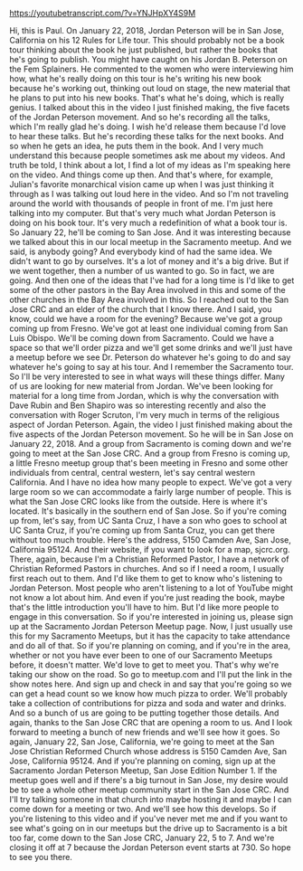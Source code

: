 https://youtubetranscript.com/?v=YNJHpXY4S9M

 Hi, this is Paul. On January 22, 2018, Jordan Peterson will be in San Jose, California on his 12 Rules for Life tour. This should probably not be a book tour thinking about the book he just published, but rather the books that he's going to publish. You might have caught on his Jordan B. Peterson on the Fem Splainers. He commented to the women who were interviewing him how, what he's really doing on this tour is he's writing his new book because he's working out, thinking out loud on stage, the new material that he plans to put into his new books. That's what he's doing, which is really genius. I talked about this in the video I just finished making, the five facets of the Jordan Peterson movement. And so he's recording all the talks, which I'm really glad he's doing. I wish he'd release them because I'd love to hear these talks. But he's recording these talks for the next books. And so when he gets an idea, he puts them in the book. And I very much understand this because people sometimes ask me about my videos. And truth be told, I think about a lot, I find a lot of my ideas as I'm speaking here on the video. And things come up then. And that's where, for example, Julian's favorite monarchical vision came up when I was just thinking it through as I was talking out loud here in the video. And so I'm not traveling around the world with thousands of people in front of me. I'm just here talking into my computer. But that's very much what Jordan Peterson is doing on his book tour. It's very much a redefinition of what a book tour is. So January 22, he'll be coming to San Jose. And it was interesting because we talked about this in our local meetup in the Sacramento meetup. And we said, is anybody going? And everybody kind of had the same idea. We didn't want to go by ourselves. It's a lot of money and it's a big drive. But if we went together, then a number of us wanted to go. So in fact, we are going. And then one of the ideas that I've had for a long time is I'd like to get some of the other pastors in the Bay Area involved in this and some of the other churches in the Bay Area involved in this. So I reached out to the San Jose CRC and an elder of the church that I know there. And I said, you know, could we have a room for the evening? Because we've got a group coming up from Fresno. We've got at least one individual coming from San Luis Obispo. We'll be coming down from Sacramento. Could we have a space so that we'll order pizza and we'll get some drinks and we'll just have a meetup before we see Dr. Peterson do whatever he's going to do and say whatever he's going to say at his tour. And I remember the Sacramento tour. So I'll be very interested to see in what ways will these things differ. Many of us are looking for new material from Jordan. We've been looking for material for a long time from Jordan, which is why the conversation with Dave Rubin and Ben Shapiro was so interesting recently and also the conversation with Roger Scruton, I'm very much in terms of the religious aspect of Jordan Peterson. Again, the video I just finished making about the five aspects of the Jordan Peterson movement. So he will be in San Jose on January 22, 2018. And a group from Sacramento is coming down and we're going to meet at the San Jose CRC. And a group from Fresno is coming up, a little Fresno meetup group that's been meeting in Fresno and some other individuals from central, central western, let's say central western California. And I have no idea how many people to expect. We've got a very large room so we can accommodate a fairly large number of people. This is what the San Jose CRC looks like from the outside. Here is where it's located. It's basically in the southern end of San Jose. So if you're coming up from, let's say, from UC Santa Cruz, I have a son who goes to school at UC Santa Cruz, if you're coming up from Santa Cruz, you can get there without too much trouble. Here's the address, 5150 Camden Ave, San Jose, California 95124. And their website, if you want to look for a map, sjcrc.org. There, again, because I'm a Christian Reformed Pastor, I have a network of Christian Reformed Pastors in churches. And so if I need a room, I usually first reach out to them. And I'd like them to get to know who's listening to Jordan Peterson. Most people who aren't listening to a lot of YouTube might not know a lot about him. And even if you're just reading the book, maybe that's the little introduction you'll have to him. But I'd like more people to engage in this conversation. So if you're interested in joining us, please sign up at the Sacramento Jordan Peterson Meetup page. Now, I just usually use this for my Sacramento Meetups, but it has the capacity to take attendance and do all of that. So if you're planning on coming, and if you're in the area, whether or not you have ever been to one of our Sacramento Meetups before, it doesn't matter. We'd love to get to meet you. That's why we're taking our show on the road. So go to meetup.com and I'll put the link in the show notes here. And sign up and check in and say that you're going so we can get a head count so we know how much pizza to order. We'll probably take a collection of contributions for pizza and soda and water and drinks. And so a bunch of us are going to be putting together those details. And again, thanks to the San Jose CRC that are opening a room to us. And I look forward to meeting a bunch of new friends and we'll see how it goes. So again, January 22, San Jose, California, we're going to meet at the San Jose Christian Reformed Church whose address is 5150 Camden Ave, San Jose, California 95124. And if you're planning on coming, sign up at the Sacramento Jordan Peterson Meetup, San Jose Edition Number 1. If the meetup goes well and if there's a big turnout in San Jose, my desire would be to see a whole other meetup community start in the San Jose CRC. And I'll try talking someone in that church into maybe hosting it and maybe I can come down for a meeting or two. And we'll see how this develops. So if you're listening to this video and if you've never met me and if you want to see what's going on in our meetups but the drive up to Sacramento is a bit too far, come down to the San Jose CRC, January 22, 5 to 7. And we're closing it off at 7 because the Jordan Peterson event starts at 730. So hope to see you there.